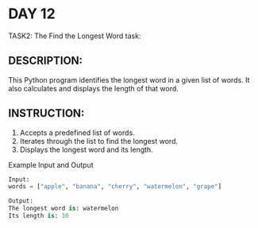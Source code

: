 # DAY 12
TASK2: The Find the Longest Word task:

## DESCRIPTION:
This Python program identifies the longest word in a given list of words. It also calculates and displays the length of that word.

## INSTRUCTION:
1. Accepts a predefined list of words.
2. Iterates through the list to find the longest word.
3. Displays the longest word and its length.
 
Example Input and Output
```PYTHON
Input:
words = ["apple", "banana", "cherry", "watermelon", "grape"]

Output:
The longest word is: watermelon
Its length is: 10
